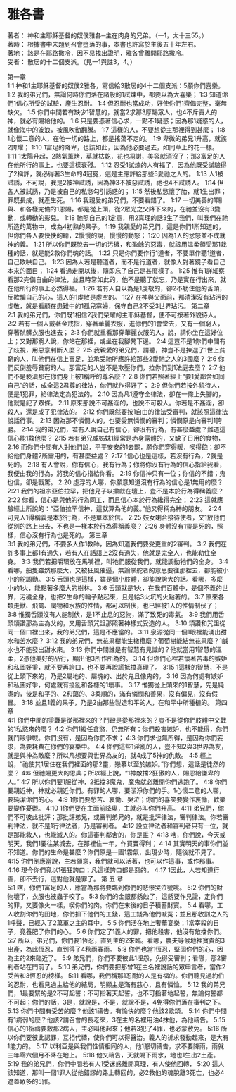 # 雅各書  

著者：	神和主耶穌基督的奴僕雅各─主在肉身的兄弟。（一1，太十三55。）  
著時：	根據書中未題到召會墮落的事，本書也許寫於主後五十年左右。  
著地：	該是在耶路撒冷，因不易找出證明，雅各曾離開耶路撒冷。  
受者：	散居的十二個支派。（見一1與註3，4。）  

第一章  
1:1	神和1主耶穌基督的奴僕2雅各，寫信給3散居的4十二個支派：5願你們喜樂。
1:2	我的弟兄們，無論何時你們落在諸般的1試煉中，都要以為大喜樂；
1:3	知道你們1信心所受的試驗，產生忍耐。
1:4	但忍耐也當成功，好使你們1齊備完整，毫無缺欠。
1:5	你們中間若有缺少1智慧的，就當2求那3厚賜眾人，也4不斥責人的神，就必有賜給他的。
1:6	只是要憑著信心求，一點不1疑惑；因為那1疑惑的人，就像海中的波浪，被風吹動翻騰。
1:7	這樣的人，不要想從主那裡得到甚麼；
1:8	1心懷二意的人，在他一切的路上，都是搖蕩不定的。
1:9	卑微的弟兄1升高，就該2誇耀；
1:10	1富足的降卑，也該如此，因為他必要過去，如同草上的花一樣。
1:11	1太陽升起，2熱氣薰烤，草就枯乾，花也凋謝，美容就消沒了；那3富足的人在他所行的事上，也要這樣衰殘。
1:12	忍受1試煉的人有福了，因為他既受試驗得了2稱許，就必得著3生命的4冠冕，這是主應許給那些5愛祂之人的。
1:13	人1被試誘，不可說，我是2被神試誘，因為神3不被惡試誘，祂也4不試誘人。
1:14	但各人被試誘，乃是被自己的私慾勾引誘惑的；
1:15	然後私慾懷了胎，就1生出罪；罪既長成，就產生死。
1:16	我親愛的弟兄們，不要看錯了。
1:17	一切美善的1賜與、和各樣完備的1恩賜，都是從上頭，從2眾光之父降下來的，在祂並沒有3變動，或轉動的影兒。
1:18	祂照自己的1定意，用2真理的話3生了我們，叫我們在祂所造的萬物中，成為4初熟的果子。
1:19	我親愛的弟兄們，這是你們1所知道的，但你們各人要快快的聽，2慢慢的說，慢慢的動怒；
1:20	因為1人的忿怒並不成就神的義。
1:21	所以你們既脫去一切的污穢，和盈餘的惡毒，就該用溫柔領受那1栽種的話，就是能2救你們魂的話。
1:22	只是你們要作行1道者，不要單作聽1道者，自己欺哄自己。
1:23	因為人若是聽道者，而不是行道者，就像人對著鏡子看自己本來的面目；
1:24	看過走開以後，隨即忘了自己是甚麼樣子。
1:25	惟有1詳細察看那2完備自由的律法，並且時常如此的，他不是聽了就忘，乃是實在行出來，就在他所行的事上必然得福。
1:26	若有人自以為是1虔敬的，卻2不勒住他的舌頭，反欺騙自己的心，這人的1虔敬是虛空的。
1:27	在神與父面前，那清潔沒有玷污的虔敬，就是看顧在患難中的1孤兒寡婦，保守自己2不受3世界玷污。
第二章  
2:1	我的弟兄們，你們既1相信2我們榮耀的主耶穌基督，便不可按著外貌待人。
2:2	若有一個人戴著金戒指，穿著華麗衣服，進你們的1會堂去，又有一個窮人，穿著骯髒衣服也進去；
2:3	你們就重看那穿華麗衣服的人，說，請你坐在這好位上；又對那窮人說，你站在那裡，或坐在我腳凳下邊。
2:4	這豈不是1你們中間有了歧視，用惡意判斷人麼？
2:5	我親愛的弟兄們，請聽，神豈不是揀選了1世上貧窮的人，叫他們在信上富足，並承受祂所應許給那些2愛祂之人的3國麼？
2:6	你們反倒羞辱貧窮的人。那富足的人豈不是欺壓你們，拉你們到1法庭去麼？
2:7	他們不是褻瀆那在你們身上被1稱呼的尊名麼？
2:8	你們若照著經上“要1愛鄰舍如同自己”的話，成全這2君尊的律法，你們就作得好了；
2:9	但你們若按外貌待人，便是1犯罪，給律法定為犯法的。
2:10	因為凡1遵守全律法，卻在一條上失腳的，他就是犯了眾條。
2:11	原來那說不可姦淫的，也說不可殺人。你若是不姦淫，卻殺人，還是成了犯律法的。
2:12	你們既然要按1自由的律法受審判，就該照這律法說話行事。
2:13	因為那不憐憫人的，也要受無憐憫的審判；憐憫原是向審判1誇勝。
2:14	我的弟兄們，若有人說自己有信心，卻沒有行為，有甚麼益處？難道這信心能1救他麼？
2:15	若有弟兄或姊妹1經常是赤身露體的，又缺了日用的食物，
2:16	而你們中間有人對他們說，平平安安的1去罷，願你們穿得暖，喫得飽；卻不給他們身體2所需用的，有甚麼益處？
2:17	1信心也是這樣，若沒有行為，2就是死的。
2:18	有人會說，你有信心，我有行為；你將你沒有行為的信心指給我看，我便由我的行為，將我的信心指給你看。
2:19	你信神只有一位；你信的不錯；鬼也信，卻是戰驚。
2:20	虛浮的人哪，你願意知道沒有行為的信心是1無用的麼？
2:21	我們的祖宗亞伯拉罕，把他兒子以撒獻在壇上，豈不是本於行為得稱義麼？
2:22	你看，信心是與他的行為同工，而且信心本於行為纔得完全；
2:23	這就應驗經上所說的：“亞伯拉罕信神，這就算為他的義。”他又得稱為神的朋友。
2:24	可見人1得稱義是本於行為，不是單本於信。
2:25	妓女喇合接待使者，又1放他們從別的路上出去，不也是一樣本於行為得稱義麼？
2:26	身體沒有1靈是死的，照樣，信心沒有行為也是死的。
第三章  
3:1	我的弟兄們，不要多人作1教師，因為知道我們要受更重的2審判。
3:2	我們在許多事上都1有過失，若有人在話語上2沒有過失，他就是完全人，也能勒住全身。
3:3	我們若把嚼環放在馬嘴裡，叫牠們服從我們，就能調動牠們的全身。
3:4	看哪，船隻雖然那麼大，又被狂風催逼，無論掌舵者的意思要往那裡去，都能被小小的舵調動。
3:5	舌頭也是這樣，雖是個小肢體，卻能說誇大的話。看哪，多麼小的1火，能點著多麼大的樹林。
3:6	舌頭就是1火，在我們百體中，是個不義的世界，污穢全身，也把2生命的輪子點起來，且是給3火坑的火點著的。
3:7	原來各類走獸、飛禽、爬物和水族的性情，都可以制伏，也已經被1人的性情制伏了；
3:8	惟獨舌頭沒有人能制伏，是1不止息的惡物，滿了致死的毒氣。
3:9	我們用舌頭頌讚那為主為父的，又用舌頭咒詛那照著神樣式受造的人。
3:10	頌讚和咒詛從同一個口裡出來，我的弟兄們，這是不應當的。
3:11	泉源從同一個1眼裡能湧出甜水和苦水麼？
3:12	我的弟兄們，無花果樹能生橄欖麼？葡萄樹能結無花果麼？1鹹水也不能發出甜水來。
3:13	你們中間誰是有智慧有見識的？他就當用1智慧的溫柔，2憑他美好的品行，顯出他3所作所為的。
3:14	但你們心裡若懷著苦毒的嫉妒和私圖好爭，就不要再誇口，也不要再說謊抵擋真理了。
3:15	1這樣的智慧，不是從上頭下來的，乃是2屬地的、屬魂的、出於鬼且像鬼的。
3:16	因為何處有嫉妒和私圖好爭，何處就有擾亂和各樣的1壞事。
3:17	惟獨從上頭來的1智慧，先是純潔的，後是和平的、2和藹的、3柔順的，滿有憐憫和善果，沒有偏見，沒有假冒。
3:18	並且1義的果子，乃是2由那些製造和平的人，在和平中所種植的。
第四章  
4:1	你們中間的爭戰是從那裡來的？鬥毆是從那裡來的？豈不是從你們肢體中交戰的1私慾來的麼？
4:2	你們1縱任貪慾，仍無所有；你們殺害嫉妒，也不能得，你們就鬥毆爭戰。你們沒有，是因為你們不求；
4:3	你們求也無所得，是因為你們妄求，為要耗費在你們的宴樂中。
4:4	你們這些1淫亂的人，豈不知2與3世界為友，就是與神為敵麼？所以凡想要與世界為友的，就4成了5神的仇敵。
4:5	經上說，“祂使其1居住在我們裡面的那2靈，戀慕以至於嫉妒。”你們想，這話是徒然的麼？
4:6	但祂賜更大的恩典；所以經上說，“1神敵擋2狂傲的人，賜恩給謙卑的人。”
4:7	所以你們要1服從神，2抵擋3魔鬼，魔鬼就必離開你們逃跑了。
4:8	你們要親近神，神就必親近你們。有罪的人哪，要潔淨你們的手。1心懷二意的人哪，要純潔你們的心。
4:9	1你們要愁苦、哀慟、哭泣；你們的喜笑要變作哀慟，歡樂要變作憂鬱。
4:10	1你們要在主面前降卑，主就必叫你們升高。
4:11	弟兄們，你們不可彼此批評；那批評弟兄，或審判弟兄的，就是批評律法，審判律法。你若審判律法，就不是1行律法者，乃是審判者。
4:12	設立律法者和審判者只有一位，就是那能救人，也能滅人的。你這審判鄰舍的，你是誰？
4:13	嗐，你們說，今天或明天，我們1要往某城去，在那裡住一年，作買賣得利；
4:14	其實明天的事你們並不知道。你們的生命是甚麼？你們原是一團1霧氣，出現少時，隨後就不見了。
4:15	你們倒應當說，主若願意，我們就可以活著，也可以作這事，或作那事。
4:16	現今你們竟以1張狂誇口；凡這樣誇口都是惡的。
4:17	1因此，人若知道行善，卻不去行，這對他就是罪了。
第 五 章  
5:1	嗐，你們1富足的人，應當為那將要臨到你們的悲慘哭泣號咷。
5:2	你們的財物壞了，衣服也被蟲子咬了。
5:3	你們的金銀都銹蝕了，這銹要作見證，定你們的罪，又要像火一樣，喫你們的肉。你們在末後的日子積蓄財寶。
5:4	看哪，工人收割你們的田地，你們扣下他們的工錢，這工錢為他們喊冤；並且那收割之人的1呼聲，已經入了2萬軍之主的耳中。
5:5	你們活在地上奢華宴樂；1當宰殺的日子，竟養肥了你們的心。
5:6	你們定了1義人的罪，把他殺害，他沒有敵擋你們。
5:7	所以，弟兄們，你們要1恆忍，直到主的2來臨。看哪，農夫等候地裡寶貴的3出產，為此恆忍，直到得了4秋雨春雨。
5:8	你們也當1恆忍，堅固你們的心，因為主的2來臨近了。
5:9	弟兄們，你們不要彼此1埋怨，免得受審判；看哪，那2審判者站在門前了。
5:10	弟兄們，你們要把那曾1在主名裡說話的眾申言者，當作2受苦和3恆忍的榜樣。
5:11	看哪，我們稱那1忍耐的人是有福的。你們聽見過約伯的忍耐，也看見過主給他的結局，明顯主是滿有慈心，且有憐恤。
5:12	我的弟兄們，1最要緊的是2不可起誓；不可指著天起誓，也不可指著地起誓，無論何誓都不可起；你們的話，3是，就說是，不是，就說不是，4免得你們落在審判之下。
5:13	你們中間有受苦的麼？他該1禱告。有愉快的麼？他該2歌頌。
5:14	你們中間有1病弱的麼？他該2請召會的長老來，3在主的名裡用油4抹他，為他禱告。
5:15	信心的1祈禱要救那2病人，主必叫他起來；他若3犯了4罪，也必蒙赦免。
5:16	所以你們要彼此認罪，互相代禱，使你們可以得醫治。義人的祈求發動起來，是大有1能力的。
5:17	以利亞是與我們性情相同的人，他1懇切禱告，求不要降雨，雨就三年零六個月不降在地上。
5:18	他又禱告，天就賜下雨水，地也1生出2土產。
5:19	我的弟兄們，你們中間若有人1受迷惑離開真理，有人使他回轉，
5:20	這人該知道，那叫一個1罪人從他錯謬的路上轉回的，必2救他的魂脫離3死亡，也必4遮蓋眾多的5罪。